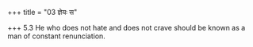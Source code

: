 +++
title = "03 ज्ञेयः स"

+++
5.3 He who does not hate and does not crave should be known as a man of
constant renunciation.
